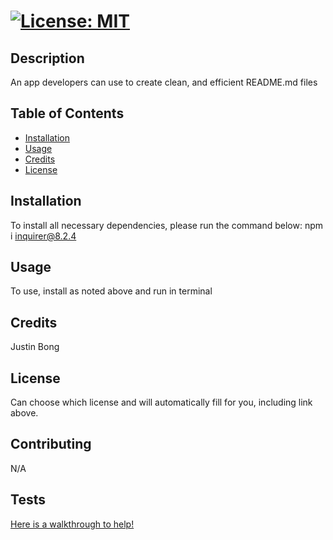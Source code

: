 # [![License: MIT](https://img.shields.io/badge/License-MIT-yellow.svg)](https://opensource.org/licenses/MIT)
## Description
An app developers can use to create clean, and efficient README.md files
## Table of Contents
* [Installation](#installation)
* [Usage](#usage)
* [Credits](#credits)
* [License](#license)
## Installation
To install all necessary dependencies, please run the command below: npm i inquirer@8.2.4
## Usage
To use, install as noted above and run in terminal
## Credits
Justin Bong
## License
Can choose which license and will automatically fill for you, including link above.
## Contributing
N/A
## Tests
[Here is a walkthrough to help!](https://drive.google.com/file/d/1q0aPuubp1UOrVaqtvHis4y9cZzKE6EC3/view)
      
